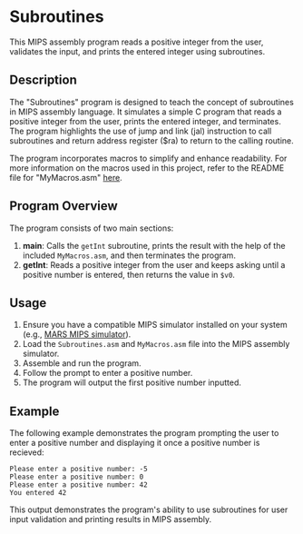 # Subroutines

This MIPS assembly program reads a positive integer from the user, validates the input, and prints the entered integer using subroutines.

## Description

The "Subroutines" program is designed to teach the concept of subroutines in MIPS assembly language. It simulates a simple C program that reads a positive integer from the user, prints the entered integer, and terminates. The program highlights the use of jump and link (jal) instruction to call subroutines and return address register ($ra) to return to the calling routine.

The program incorporates macros to simplify and enhance readability. For more information on the macros used in this project, refer to the README file for "MyMacros.asm" [here](https://github.com/BryceVerberne/CSC230/blob/main/Procedures/Macros/README.md).

## Program Overview

The program consists of two main sections:

1. **main**: Calls the `getInt` subroutine, prints the result with the help of the included `MyMacros.asm`, and then terminates the program.
2. **getInt**: Reads a positive integer from the user and keeps asking until a positive number is entered, then returns the value in `$v0`.

## Usage

1. Ensure you have a compatible MIPS simulator installed on your system (e.g., [MARS MIPS simulator](http://courses.missouristate.edu/KenVollmar/MARS/)).
2. Load the `Subroutines.asm` and `MyMacros.asm` file into the MIPS assembly simulator.
3. Assemble and run the program.
4. Follow the prompt to enter a positive number.
5. The program will output the first positive number inputted. 

## Example

The following example demonstrates the program prompting the user to enter a positive number and displaying it once a positive number is recieved:

```plaintext
Please enter a positive number: -5
Please enter a positive number: 0
Please enter a positive number: 42
You entered 42
```

This output demonstrates the program's ability to use subroutines for user input validation and printing results in MIPS assembly.
